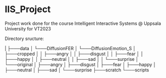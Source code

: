 # IIS_Project
Project work done for the course Intelligent Interactive Systems @ Uppsala University for VT2023

Directory sructure: 

|
├───data
│   └───DiffusionFER
│       └───DiffusionEmotion_S
│           ├───cropped
│           │   ├───angry
│           │   ├───disgust
│           │   ├───fear
│           │   ├───happy
│           │   ├───neutral
│           │   ├───sad
│           │   └───surprise
│           └───original
│               ├───angry
│               ├───disgust
│               ├───fear
│               ├───happy
│               ├───neutral
│               ├───sad
│               └───surprise
├───scratch
└───scripts
